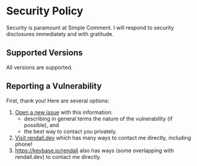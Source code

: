 # Security Policy

Security is paramount at Simple Comment. I will respond to security disclosures immediately and with gratitude.

## Supported Versions

All versions are supported.

## Reporting a Vulnerability

First, thank you! Here are several options:

1. [Open a new issue](https://github.com/rendall/simple-comment/issues/new) with this information:
    - describing in general terms the nature of the vulnerability (if possible), and 
    - the best way to contact you privately.
2. [Visit rendall.dev](https://www.rendall.dev/) which has many ways to contact me directly, including phone!
3. <https://keybase.io/rendall> also has ways (some overlapping with rendall.dev) to contact me directly.
